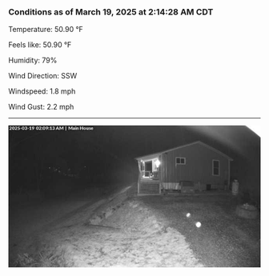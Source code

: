 ### Conditions as of March 19, 2025 at 2:14:28 AM CDT 

Temperature: 50.90 &deg;F

Feels like: 50.90 &deg;F

Humidity: 79%

Wind Direction: SSW

Windspeed: 1.8 mph

Wind Gust: 2.2 mph

---

<img src="./images/latest.jpeg"/>

